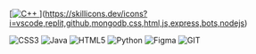 [[![C++](https://img.shields.io/badge/c++-%2300599C.svg?style=for-the-badge&logo=c%2B%2B&logoColor=white) ](https://skillicons.dev/icons?i=vscode,replit,github,mongodb,css,html,js,express,bots,nodejs)](https://skillicons.dev/icons?i=vscode,replit,github,mongodb,css,html,js,express,bots,nodejs)

![CSS3](https://img.shields.io/badge/css3-%231572B6.svg?style=for-the-badge&logo=css3&logoColor=white) ![Java](https://img.shields.io/badge/java-%23ED8B00.svg?style=for-the-badge&logo=java&logoColor=white) ![HTML5](https://img.shields.io/badge/html5-%23E34F26.svg?style=for-the-badge&logo=html5&logoColor=white) ![Python](https://img.shields.io/badge/python-3670A0?style=for-the-badge&logo=python&logoColor=ffdd54) 	![Figma](https://img.shields.io/badge/figma-%23F24E1E.svg?style=for-the-badge&logo=figma&logoColor=white) ![GIT](https://img.shields.io/badge/Git-fc6d26?style=for-the-badge&logo=git&logoColor=white)
